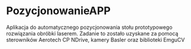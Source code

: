 # PozycjonowanieAPP
Aplikacja do automatycznego pozycjonowania stołu prototypowego rozwiązania obróbki laserem. Zadanie to zostało uzyskane za pomocą sterowników Aerotech CP NDrive, kamery Basler oraz biblioteki EmguCV
